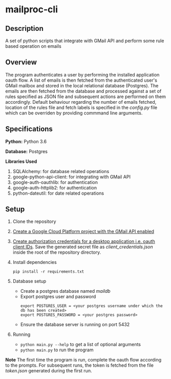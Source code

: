 # mailproc-cli

## Description

A set of python scripts that integrate with GMail API and perform some rule based operation on emails

## Overview

The program authenticates a user by performing the installed application oauth flow. A list of emails is then
fetched from the authenticated user's GMail mailbox and stored in the local relational database (Postgres).
The emails are then fetched from the database and processed against a set of rules specified as JSON file and 
subsequent actions are performed on them accordingly. Default behaviour regarding the number of emails fetched,
location of the rules file and fetch labels is specified in the *config.py* file which can be overriden by 
providing commmand line arguments.

## Specifications

**Python:** Python 3.6

**Database:** Postgres

**Libraries Used** 

1. SQLAlchemy: for database related operations
2. google-python-api-client: for integrating with GMail API
3. google-auth-oauthlib: for authentication
4. google-auth-httplib2: for authentication
5. python-dateutil: for date related operations

## Setup

1. Clone the repository

2. [Create a Google Cloud Platform project with the GMail API enabled](https://developers.google.com/workspace/guides/create-project)

3. [Create authorization credentials for a desktop application i.e. oauth client IDs](https://developers.google.com/workspace/guides/create-credentials). Save the generated secret file as *client_credentials.json* inside the root of the repository directory.

4. Install dependencies
    ```
    pip install -r requirements.txt
    ```

5. Database setup
    * Create a postgres database named *maildb*
    * Export postgres user and password
        ```
        export POSTGRES_USER = <your postgres username under which the db has been created>
        export POSTGRES_PASSWORD = <your postgres password>
        ```
    * Ensure the database server is running on port 5432

6. Running
    * ``` python main.py --help ``` to get a list of optional arguments
    * ``` python main.py ``` to run the program
    
**Note** The first time the program is run, complete the oauth flow according 
to the prompts. For subsequent runs, the token is fetched from the file *token.json*
generated during the first run.
